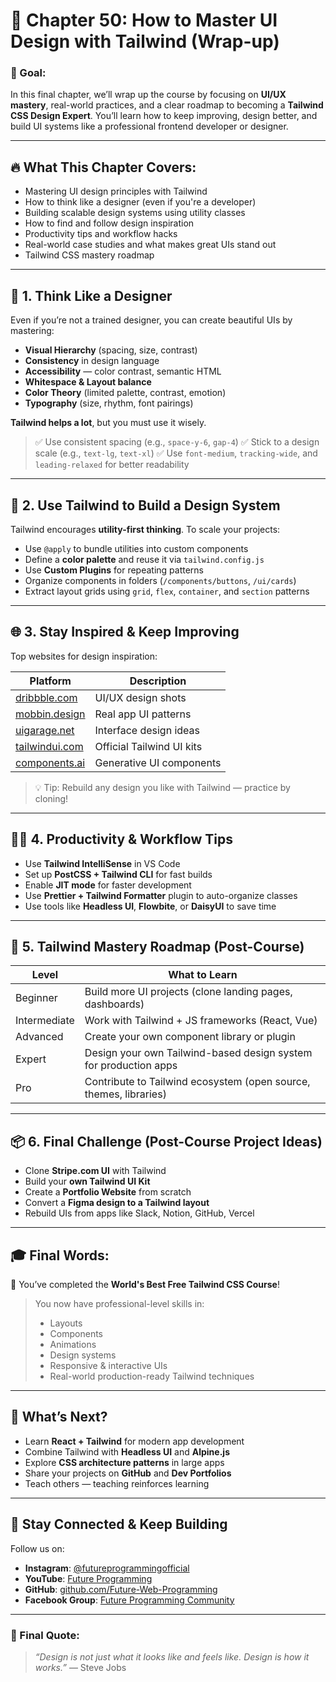 

# 🏁 Chapter 50: How to Master UI Design with Tailwind (Wrap-up)

### 🎯 Goal:

In this final chapter, we’ll wrap up the course by focusing on **UI/UX mastery**, real-world practices, and a clear roadmap to becoming a **Tailwind CSS Design Expert**. You’ll learn how to keep improving, design better, and build UI systems like a professional frontend developer or designer.

---

## 🔥 What This Chapter Covers:

* Mastering UI design principles with Tailwind
* How to think like a designer (even if you're a developer)
* Building scalable design systems using utility classes
* How to find and follow design inspiration
* Productivity tips and workflow hacks
* Real-world case studies and what makes great UIs stand out
* Tailwind CSS mastery roadmap

---

## 🎨 1. **Think Like a Designer**

Even if you’re not a trained designer, you can create beautiful UIs by mastering:

* **Visual Hierarchy** (spacing, size, contrast)
* **Consistency** in design language
* **Accessibility** — color contrast, semantic HTML
* **Whitespace & Layout balance**
* **Color Theory** (limited palette, contrast, emotion)
* **Typography** (size, rhythm, font pairings)

**Tailwind helps a lot**, but you must use it wisely.

> ✅ Use consistent spacing (e.g., `space-y-6`, `gap-4`)
> ✅ Stick to a design scale (e.g., `text-lg`, `text-xl`)
> ✅ Use `font-medium`, `tracking-wide`, and `leading-relaxed` for better readability

---

## 🧰 2. **Use Tailwind to Build a Design System**

Tailwind encourages **utility-first thinking**. To scale your projects:

* Use `@apply` to bundle utilities into custom components
* Define a **color palette** and reuse it via `tailwind.config.js`
* Use **Custom Plugins** for repeating patterns
* Organize components in folders (`/components/buttons`, `/ui/cards`)
* Extract layout grids using `grid`, `flex`, `container`, and `section` patterns

---

## 🌐 3. **Stay Inspired & Keep Improving**

Top websites for design inspiration:

| Platform                                 | Description               |
| ---------------------------------------- | ------------------------- |
| [dribbble.com](https://dribbble.com)     | UI/UX design shots        |
| [mobbin.design](https://mobbin.design)   | Real app UI patterns      |
| [uigarage.net](https://uigarage.net)     | Interface design ideas    |
| [tailwindui.com](https://tailwindui.com) | Official Tailwind UI kits |
| [components.ai](https://components.ai)   | Generative UI components  |

> 💡 Tip: Rebuild any design you like with Tailwind — practice by cloning!

---

## 🧑‍💻 4. **Productivity & Workflow Tips**

* Use **Tailwind IntelliSense** in VS Code
* Set up **PostCSS + Tailwind CLI** for fast builds
* Enable **JIT mode** for faster development
* Use **Prettier + Tailwind Formatter** plugin to auto-organize classes
* Use tools like **Headless UI**, **Flowbite**, or **DaisyUI** to save time

---

## 🚀 5. **Tailwind Mastery Roadmap (Post-Course)**

| Level        | What to Learn                                                     |
| ------------ | ----------------------------------------------------------------- |
| Beginner     | Build more UI projects (clone landing pages, dashboards)          |
| Intermediate | Work with Tailwind + JS frameworks (React, Vue)                   |
| Advanced     | Create your own component library or plugin                       |
| Expert       | Design your own Tailwind-based design system for production apps  |
| Pro          | Contribute to Tailwind ecosystem (open source, themes, libraries) |

---

## 📦 6. Final Challenge (Post-Course Project Ideas)

* Clone **Stripe.com UI** with Tailwind
* Build your **own Tailwind UI Kit**
* Create a **Portfolio Website** from scratch
* Convert a **Figma design to a Tailwind layout**
* Rebuild UIs from apps like Slack, Notion, GitHub, Vercel

---

## 🎓 Final Words:

🎉 You’ve completed the **World's Best Free Tailwind CSS Course**!

> You now have professional-level skills in:
>
> * Layouts
> * Components
> * Animations
> * Design systems
> * Responsive & interactive UIs
> * Real-world production-ready Tailwind techniques

---

## 🧭 What’s Next?

* Learn **React + Tailwind** for modern app development
* Combine Tailwind with **Headless UI** and **Alpine.js**
* Explore **CSS architecture patterns** in large apps
* Share your projects on **GitHub** and **Dev Portfolios**
* Teach others — teaching reinforces learning

---

## 🙌 Stay Connected & Keep Building

Follow us on:

* **Instagram**: [@futureprogrammingofficial](https://instagram.com/futureprogrammingofficial)
* **YouTube**: [Future Programming](https://youtube.com/@futureprogramming)
* **GitHub**: [github.com/Future-Web-Programming](https://github.com/Future-Web-Programming)
* **Facebook Group**: [Future Programming Community](https://web.facebook.com/groups/futureprogrammingofficial)

---

### 💬 Final Quote:

> *“Design is not just what it looks like and feels like. Design is how it works.”* — Steve Jobs
